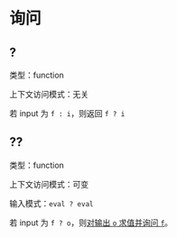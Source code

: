 # 询问

## ?

类型：function

上下文访问模式：无关

若 input 为 `f : i`，则返回 `f ? i`

## ??

类型：function

上下文访问模式：可变

输入模式：`eval ? eval`

若 input 为 `f ? o`，则[对输出 `o` 求值并询问 `f`](../求值.md#对输出求值并询问)。
